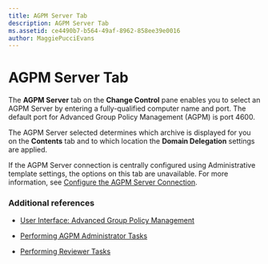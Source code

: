 ```yaml
---
title: AGPM Server Tab
description: AGPM Server Tab
ms.assetid: ce4490b7-b564-49af-8962-858ee39e0016
author: MaggiePucciEvans
---
```


# AGPM Server Tab


The **AGPM Server** tab on the **Change Control** pane enables you to select an AGPM Server by entering a fully-qualified computer name and port. The default port for Advanced Group Policy Management (AGPM) is port 4600.

The AGPM Server selected determines which archive is displayed for you on the **Contents** tab and to which location the **Domain Delegation** settings are applied.

If the AGPM Server connection is centrally configured using Administrative template settings, the options on this tab are unavailable. For more information, see [Configure the AGPM Server Connection](configure-the-agpm-server-connection.md).

### Additional references

-   [User Interface: Advanced Group Policy Management](user-interface-advanced-group-policy-management.md)

-   [Performing AGPM Administrator Tasks](performing-agpm-administrator-tasks.md)

-   [Performing Reviewer Tasks](performing-reviewer-tasks.md)

 

 






